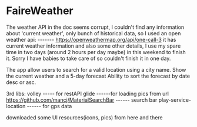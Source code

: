 # FaireWeather

The weather API in the doc seems corrupt, I couldn't find any information about 'current weather', only bunch of historical data, so I used an open weather api:
-------    https://openweathermap.org/api/one-call-3 
it has current weather information and also some other details, I use my spare time in two days (around 2 hours per day maybe) in this weekend to finish it. Sorry I have babies to take care of so couldn't finish it in one day.


The app allow users to search for a valid location using a city name.
Show the current weather and a 5-day forecast
Ability to sort the forecast by date desc or asc.


3rd libs:
volley ----- for restAPI
glide ------for loading pics from url
https://github.com/mancj/MaterialSearchBar ------  search bar
play-service-location ------ for gps data


downloaded some UI resources(icons, pics) from here and there



